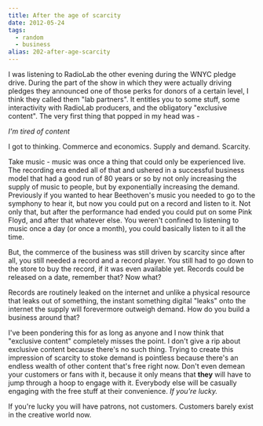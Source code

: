 ```yaml
---
title: After the age of scarcity
date: 2012-05-24
tags: 
  - random
  - business
alias: 202-after-age-scarcity
---
```


I was listening to RadioLab the other evening during the WNYC pledge drive. During the part of the show in which they were actually driving pledges they announced one of those perks for donors of a certain level, I think they called them "lab partners". It entitles you to some stuff, some interactivity with RadioLab producers, and the obligatory "exclusive content". The very first thing that popped in my head was -

*I'm tired of content*

I got to thinking. Commerce and economics. Supply and demand. Scarcity.

Take music - music was once a thing that could only be experienced live. The recording era ended all of that and ushered in a successful business model that had a good run of 80 years or so by not only increasing the supply of music to people, but by exponentially increasing the demand. Previously if you wanted to hear Beethoven's music you needed to go to the symphony to hear it, but now you could put on a record and listen to it. Not only that, but after the performance had ended you could put on some Pink Floyd, and after that whatever else. You weren't confined to listening to music once a day (or once a month), you could basically listen to it all the time.

But, the commerce of the business was still driven by scarcity since after all, you still needed a record and a record player. You still had to go down to the store to buy the record, if it was even available yet. Records could be released on a date, remember that? Now what?

Records are routinely leaked on the internet and unlike a physical resource that leaks out of something, the instant something digital "leaks" onto the internet the supply will forevermore outweigh demand. How do you build a business around that?

I've been pondering this for as long as anyone and I now think that "exclusive content" completely misses the point. I don't give a rip about exclusive content because there's no such thing. Trying to create this impression of scarcity to stoke demand is pointless because there's an endless wealth of other content that's free right now. Don't even demean your customers or fans with it, because it only means that **they** will have to jump through a hoop to engage with it. Everybody else will be casually engaging with the free stuff at their convenience. *If you're lucky.*

If you're lucky you will have patrons, not customers. Customers barely exist in the creative world now.